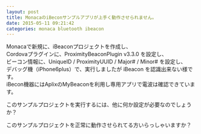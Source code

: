 ```yaml
---
layout: post
title: MonacaのiBeconサンプルアプリが上手く動作させられません。
date: 2015-05-11 09:21:42
categories: monaca bluetooth ibeacon
---
```

<!-- {% raw %} -->
<p>Monacaで新規に、iBeaconプロジェクトを作成し、<br>
Cordovaプラグインに、ProximityBeaconPlugin v3.3.0 を設定し、<br>
ビーコン情報に、UniqueID / ProximityUUID / Major# / Minor# を設定し、<br>
デバッグ機（iPhone6plus）で、実行しましたが iBeacon を認識出来ない様です。<br>
iBecon機器にはAplixのMyBeaconを利用し専用アプリで電波は確認できています。</p>

<p>このサンプルプロジェクトを実行するには、他に何か設定が必要なのでしょうか？</p>

<p>このサンプルプロジェクトを正常に動作させられてる方いらっしゃいますか？</p>
<!-- {% endraw %} -->
